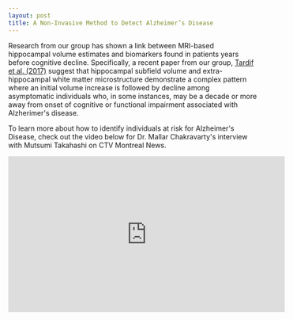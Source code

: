 ```yaml
---
layout: post
title: A Non-Invasive Method to Detect Alzheimer’s Disease
---
```


Research from our group has shown a link between MRI-based hippocampal volume estimates and biomarkers found in patients years before cognitive decline. Specifically, a recent paper from our group, [Tardif et al. (2017)](http://onlinelibrary.wiley.com/doi/10.1002/hbm.23897/full) suggest that hippocampal subfield volume and extra-hippocampal white matter microstructure demonstrate a complex pattern where an initial volume increase is followed by decline among asymptomatic individuals who, in some instances, may be a decade or more away from onset of cognitive or functional impairment associated with Alzherimer's disease.

To learn more about how to identify individuals at risk for Alzheimer's Disease, check out the video below for Dr. Mallar Chakravarty's interview with Mutsumi Takahashi on CTV Montreal News.

<div markdown = "0">
<iframe src="https://webapps.9c9media.com/vidi-player/1.4.0/share/iframe.html?currentId=1296693&config=ctvnews/share.json&kruxId=ImoeZsch&cid=%5B%7B%22contentId%22%3A1296693%2C%22ad%22%3A%7B%22adsite%22%3A%22ctv.ctvnews%22%2C%22adzone%22%3A%22embed%22%7D%7D%5D" width="560" height="315" frameborder="0" allowfullscreen></iframe>
</div>
